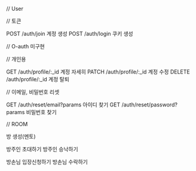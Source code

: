// User

// 토큰

POST	/auth/join	        계정 생성
POST	/auth/login	        쿠키 생성

// O-auth 미구현

// 개인용

GET     /auth/profile/:_id	계정 자세히
PATCH	/auth/profile/:_id	계정 수정
DELETE	/auth/profile/:_id	계정 탈퇴

// 이메일, 비밀번호 리셋

GET	    /auth/reset/email?params	    아이디 찾기
GET	    /auth/reset/password?params 	비밀번호 찾기

// ROOM

방 생성(멘토)

방주인 초대하기
방주인 승낙하기

방손님 입장신청하기
방손님 수락하기